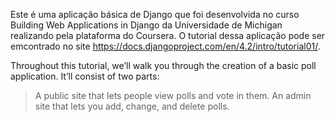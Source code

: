 Este é uma aplicação básica de Django que foi desenvolvida no curso Building Web Applications in Django da Universidade de Michigan
realizando pela plataforma do Coursera. O tutorial dessa aplicação pode ser emcontrado no site https://docs.djangoproject.com/en/4.2/intro/tutorial01/.

Throughout this tutorial, we’ll walk you through the creation of a basic poll application.
It’ll consist of two parts:
> A public site that lets people view polls and vote in them.
> An admin site that lets you add, change, and delete polls.
